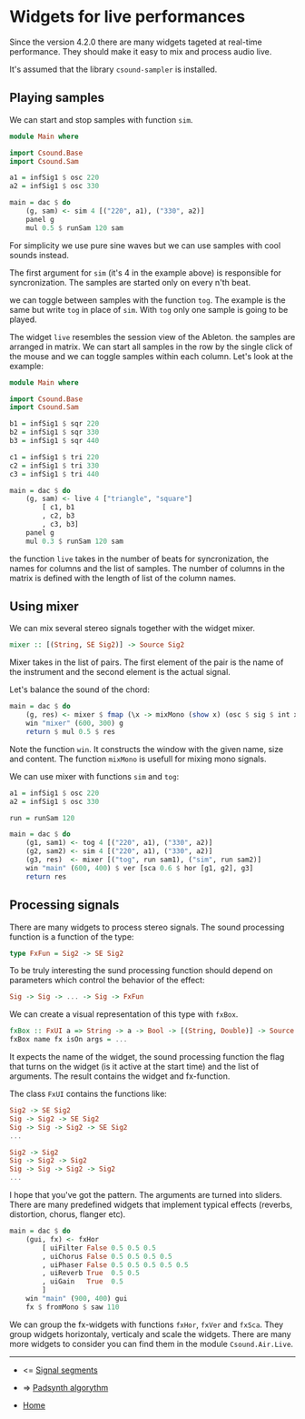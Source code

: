 Widgets for live performances
=====================================

Since the version 4.2.0 there are many widgets tageted
at real-time performance. They should make it easy to 
mix and process audio live. 

It's assumed that the library `csound-sampler` is installed.

Playing samples
-------------------------

We can start and stop samples with function `sim`.

~~~haskell
module Main where

import Csound.Base
import Csound.Sam

a1 = infSig1 $ osc 220
a2 = infSig1 $ osc 330

main = dac $ do
	(g, sam) <- sim 4 [("220", a1), ("330", a2)]
	panel g
	mul 0.5 $ runSam 120 sam
~~~

For simplicity we use pure sine waves but we can use samples 
with cool sounds instead. 

The first argument for `sim` (it's 4 in the example above)
is responsible for syncronization. The samples are started only
on every n'th beat. 

we can toggle between samples with the function `tog`.
The example is the same but write `tog` in place of `sim`.
With `tog` only one sample is going to be played.

The widget `live` resembles the session view of the Ableton.
the samples are arranged in matrix. We can start all samples
in the row by the single click of the mouse and we can toggle samples
within each column. Let's look at the example:

~~~haskell
module Main where

import Csound.Base
import Csound.Sam

b1 = infSig1 $ sqr 220
b2 = infSig1 $ sqr 330
b3 = infSig1 $ sqr 440

c1 = infSig1 $ tri 220
c2 = infSig1 $ tri 330
c3 = infSig1 $ tri 440

main = dac $ do
	(g, sam) <- live 4 ["triangle", "square"] 
		[ c1, b1
		, c2, b3
		, c3, b3]
	panel g
	mul 0.3 $ runSam 120 sam
~~~

the function `live` takes in the number of beats for syncronization,
the names for columns and the list of samples. The number of columns
in the matrix is defined with the length of list of the column names.


Using mixer
-------------------------

We can mix several stereo signals together with the widget mixer.

~~~haskell
mixer :: [(String, SE Sig2)] -> Source Sig2
~~~

Mixer takes in the list of pairs. The first element of the pair
is the name of the instrument and the second element is the actual signal.

Let's balance the sound of the chord:

~~~haskell
main = dac $ do
	(g, res) <- mixer $ fmap (\x -> mixMono (show x) (osc $ sig $ int x)) [220, 330, 440]
	win "mixer" (600, 300) g
	return $ mul 0.5 $ res
~~~

Note the function `win`. It constructs the window with the given name, size and content.
The function `mixMono` is usefull for mixing mono signals.

We can use mixer with functions `sim` and `tog`:

~~~haskell
a1 = infSig1 $ osc 220
a2 = infSig1 $ osc 330

run = runSam 120

main = dac $ do
	(g1, sam1) <- tog 4 [("220", a1), ("330", a2)]
	(g2, sam2) <- sim 4 [("220", a1), ("330", a2)]
	(g3, res)  <- mixer [("tog", run sam1), ("sim", run sam2)]
	win "main" (600, 400) $ ver [sca 0.6 $ hor [g1, g2], g3]
	return res
~~~

Processing signals
---------------------------------

There are many widgets to process stereo signals.
The sound processing function is a function of the type:

~~~haskell
type FxFun = Sig2 -> SE Sig2
~~~

To be truly interesting the sund processing function
should depend on parameters which control the behavior of
the effect:

~~~haskell
Sig -> Sig -> ... -> Sig -> FxFun
~~~

We can create a visual representation of this type
with `fxBox`.

~~~haskell
fxBox :: FxUI a => String -> a -> Bool -> [(String, Double)] -> Source FxFun
fxBox name fx isOn args = ...
~~~

It expects the name of the widget, the sound processing function 
the flag that turns on the widget (is it active at the start time)
and the list of arguments. The result contains the widget and fx-function.

The class `FxUI` contains the functions like:

~~~haskell
Sig2 -> SE Sig2
Sig -> Sig2 -> SE Sig2
Sig -> Sig -> Sig2 -> SE Sig2
...

Sig2 -> Sig2
Sig -> Sig2 -> Sig2
Sig -> Sig -> Sig2 -> Sig2
...
~~~

I hope that you've got the pattern. The arguments are turned into
sliders. There are many predefined widgets that implement typical
effects (reverbs, distortion, chorus, flanger etc).

~~~haskell
main = dac $ do
	(gui, fx) <- fxHor 
		[ uiFilter False 0.5 0.5 0.5
		, uiChorus False 0.5 0.5 0.5 0.5		
		, uiPhaser False 0.5 0.5 0.5 0.5 0.5		
		, uiReverb True  0.5 0.5
		, uiGain   True  0.5 
		]
	win "main" (900, 400) gui
	fx $ fromMono $ saw 110
~~~

We can group the fx-widgets with functions `fxHor`, `fxVer` and `fxSca`.
They group widgets horizontaly, verticaly and scale the widgets.
There are many more widgets to consider you can find them in the module 
`Csound.Air.Live`.

----------------------------------------------------

* <= [Signal segments](https://github.com/anton-k/csound-expression/blob/master/tutorial/chapters/SignalSegmentsTutorial.md)

* => [Padsynth algorythm](https://github.com/anton-k/csound-expression/blob/master/tutorial/chapters/Padsynth.md)

* [Home](https://github.com/anton-k/csound-expression/blob/master/tutorial/Index.md)

